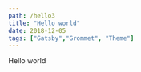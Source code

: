```yaml
---
path: /hello3
title: "Hello world"
date: 2018-12-05
tags: ["Gatsby","Grommet", "Theme"]
---
```


Hello world
